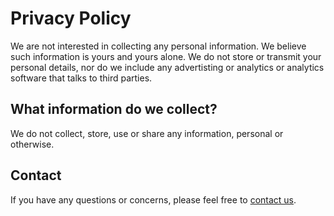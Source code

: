 # Privacy Policy

We are not interested in collecting any personal information.
We believe such information is yours and yours alone.
We do not store or transmit your personal details, nor do we include any advertisting or analytics or analytics software that talks to third parties.

## What information do we collect?

We do not collect, store, use or share any information, personal or otherwise.

## Contact

If you have any questions or concerns, please feel free to <a href="mailto:nathanielreline@gmail.com">contact us</a>.
